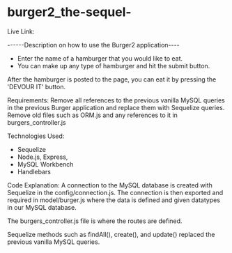 # burger2_the-sequel-

Live Link:





------Description on how to use the Burger2 application----


 * Enter the name of a hamburger that you would like to eat. 
 * You can make up any type of hamburger and hit the submit button.

After the hamburger is posted to the page, you can eat it by pressing the 'DEVOUR IT' button.


Requirements:
Remove all references to the previous vanilla MySQL queries in the previous Burger application and replace them with Sequelize queries.
Remove old files such as ORM.js and any references to it in burgers_controller.js

Technologies Used:

* Sequelize
* Node.js, Express,
* MySQL Workbench
* Handlebars

Code Explanation:
A connection to the MySQL database is created with Sequelize in the config/connection.js. The connection is then exported and required in model/burger.js where the data is defined and given datatypes in our MySQL database.

The burgers_controller.js file is where the routes are defined.

Sequelize methods such as findAll(), create(), and update() replaced the previous vanilla MySQL queries.
